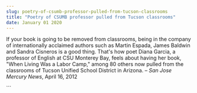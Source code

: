 ```yaml
---
slug: poetry-of-csumb-professor-pulled-from-tucson-classrooms
title: "Poetry of CSUMB professor pulled from Tucson classrooms"
date: January 01 2020
---
```


 
<p>
  If your book is going to be removed from classrooms, being in the company of
  internationally acclaimed authors such as Martin Espada, James Baldwin and
  Sandra Cisneros is a good thing. That's how poet Diana Garcia, a professor of
  English at CSU Monterey Bay, feels about having her book, "When Living Was a
  Labor Camp," among 80 others now pulled from the classrooms of Tucson Unified
  School District in Arizona. – <em>San Jose Mercury News</em>, April 16, 2012
</p>
```
